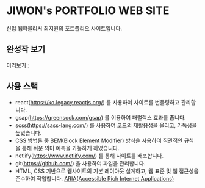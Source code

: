 # JIWON's PORTFOLIO WEB SITE

신입 웹퍼블리셔 최지원의 포트폴리오 사이트입니다.

## 완성작 보기 
미리보기 : 

## 사용 스택
- react(https://ko.legacy.reactjs.org/) 를 사용하여 사이트를 번들링하고 관리합니다.
- gsap(https://greensock.com/gsap) 를 이용하여 패럴랙스 효과를 줍니다.
- scss(https://sass-lang.com/) 를 사용하여 코드의 재활용성을 올리고, 가독성을 높였습니다.
- CSS 방법론 중 BEM(Block Element Modifier) 방식을 사용하여 직관적인 규칙을 통해 쉬운 의미 예측을 가능하게 하였습니다.
- netlify(https://www.netlify.com/) 를 통해 사이트를 배포합니다.
- git(https://github.com/) 을 사용하여 파일을 관리합니다.
- HTML, CSS 기반으로 웹사이트의 기본 레이아웃 설계하고, 웹 표준 및 웹 접근성을 준수하여 작업합니다. [ARIA(Accessible Rich Internet Applications)](https://developer.mozilla.org/en-US/docs/Web/Accessibility/ARIA/Roles)
